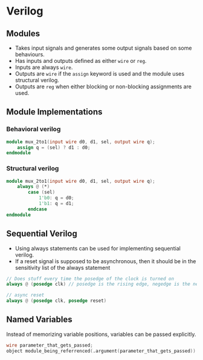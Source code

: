 # Verilog 

## Modules

* Takes input signals and generates some output signals based on some behaviours.
* Has inputs and outputs defined as either `wire` or `reg`.
* Inputs are always `wire`.
* Outputs are `wire` if the `assign` keyword is used and the module uses structural verilog.
* Outputs are `reg` when either blocking or non-blocking assignments are used.

## Module Implementations

### Behavioral verilog

```verilog
module mux_2to1(input wire d0, d1, sel, output wire q);
    assign q = (sel) ? d1 : d0;
endmodule
```

### Structural verilog
```verilog
module mux_2to1(input wire d0, d1, sel, output wire q);
    always @ (*)
        case (sel)
            1'b0: q = d0;
            1'b1: q = d1;
        endcase
endmodule
```

## Sequential Verilog

* Using always statements can be used for implementing sequential verilog.
* If a reset signal is supposed to be asynchronous, then it should be in the sensitivity list of the always statement
```verilog
// Does stuff every time the posedge of the clock is turned on
always @ (posedge clk) // posedge is the rising edge, negedge is the nedgative edge
```

```verilog
// async reset
always @ (posedge clk, posedge reset)
```

## Named Variables

Instead of memorizing variable positions, variables can be passed explicitly.

```verilog
wire parameter_that_gets_passed;
object module_being_referrenced(.argument(parameter_that_gets_passed))

```